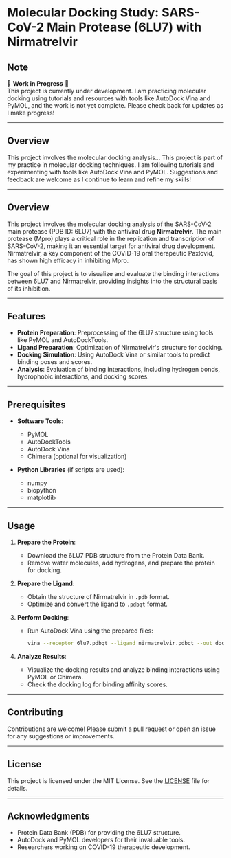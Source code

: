 
# Molecular Docking Study: SARS-CoV-2 Main Protease (6LU7) with Nirmatrelvir  
## Note  
🚧 **Work in Progress** 🚧  
This project is currently under development. I am practicing molecular docking using tutorials and resources with tools like AutoDock Vina and PyMOL, and the work is not yet complete. Please check back for updates as I make progress!

---

## Overview  
This project involves the molecular docking analysis...
This project is part of my practice in molecular docking techniques. I am following tutorials and experimenting with tools like AutoDock Vina and PyMOL. Suggestions and feedback are welcome as I continue to learn and refine my skills!

---

## Overview  
This project involves the molecular docking analysis of the SARS-CoV-2 main protease (PDB ID: 6LU7) with the antiviral drug **Nirmatrelvir**. The main protease (Mpro) plays a critical role in the replication and transcription of SARS-CoV-2, making it an essential target for antiviral drug development. Nirmatrelvir, a key component of the COVID-19 oral therapeutic Paxlovid, has shown high efficacy in inhibiting Mpro.

The goal of this project is to visualize and evaluate the binding interactions between 6LU7 and Nirmatrelvir, providing insights into the structural basis of its inhibition.

---

## Features  
- **Protein Preparation**: Preprocessing of the 6LU7 structure using tools like PyMOL and AutoDockTools.  
- **Ligand Preparation**: Optimization of Nirmatrelvir's structure for docking.  
- **Docking Simulation**: Using AutoDock Vina or similar tools to predict binding poses and scores.  
- **Analysis**: Evaluation of binding interactions, including hydrogen bonds, hydrophobic interactions, and docking scores.


---

## Prerequisites  
- **Software Tools**:  
  - PyMOL  
  - AutoDockTools  
  - AutoDock Vina  
  - Chimera (optional for visualization)  

- **Python Libraries** (if scripts are used):  
  - numpy  
  - biopython  
  - matplotlib  

---

## Usage  
1. **Prepare the Protein**:  
   - Download the 6LU7 PDB structure from the Protein Data Bank.  
   - Remove water molecules, add hydrogens, and prepare the protein for docking.  

2. **Prepare the Ligand**:  
   - Obtain the structure of Nirmatrelvir in `.pdb` format.  
   - Optimize and convert the ligand to `.pdbqt` format.  

3. **Perform Docking**:  
   - Run AutoDock Vina using the prepared files:  
     ```bash
     vina --receptor 6lu7.pdbqt --ligand nirmatrelvir.pdbqt --out docking_results.pdbqt --log docking.log
     ```

4. **Analyze Results**:  
   - Visualize the docking results and analyze binding interactions using PyMOL or Chimera.  
   - Check the docking log for binding affinity scores.


---

## Contributing  
Contributions are welcome! Please submit a pull request or open an issue for any suggestions or improvements.  

---

## License  
This project is licensed under the MIT License. See the [LICENSE](LICENSE) file for details.  

---

## Acknowledgments  
- Protein Data Bank (PDB) for providing the 6LU7 structure.  
- AutoDock and PyMOL developers for their invaluable tools.  
- Researchers working on COVID-19 therapeutic development.
